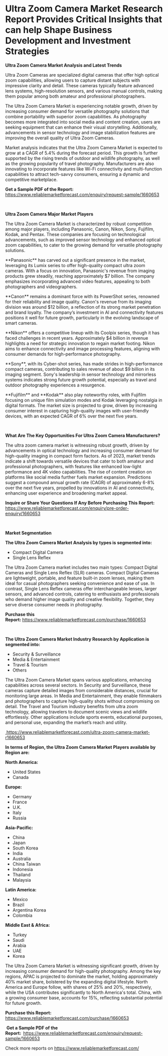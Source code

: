 <p><h1>Ultra Zoom Camera Market Research Report Provides Critical Insights that can help Shape Business Development and Investment Strategies</h1></p><p><strong>Ultra Zoom Camera Market Analysis and Latest Trends</strong></p>
<p><p>Ultra Zoom Cameras are specialized digital cameras that offer high optical zoom capabilities, allowing users to capture distant subjects with impressive clarity and detail. These cameras typically feature advanced lens systems, high-resolution sensors, and various manual controls, making them popular among both amateur and professional photographers.</p><p>The Ultra Zoom Camera Market is experiencing notable growth, driven by increasing consumer demand for versatile photography solutions that combine portability with superior zoom capabilities. As photography becomes more integrated into social media and content creation, users are seeking equipment that can enhance their visual storytelling. Additionally, advancements in sensor technology and image stabilization features are improving the overall quality of Ultra Zoom Cameras.</p><p>Market analysis indicates that the Ultra Zoom Camera Market is expected to grow at a CAGR of 5.4% during the forecast period. This growth is further supported by the rising trends of outdoor and wildlife photography, as well as the growing popularity of travel photography. Manufacturers are also innovating to incorporate features like Wi-Fi connectivity and multi-function capabilities to attract tech-savvy consumers, ensuring a dynamic and competitive marketplace.</p></p>
<p><strong>Get a Sample PDF of the Report:&nbsp;</strong> <a href="https://www.reliablemarketforecast.com/enquiry/request-sample/1660653?utm_campaign=2932&utm_medium=2&utm_source=Github&utm_content=ia&utm_term=10042025&utm_id=ultra-zoom-camera">https://www.reliablemarketforecast.com/enquiry/request-sample/1660653</a></p>
<p>&nbsp;</p>
<p><strong>Ultra Zoom Camera Major Market Players</strong></p>
<p><p>The Ultra Zoom Camera Market is characterized by robust competition among major players, including Panasonic, Canon, Nikon, Sony, Fujifilm, Kodak, and Pentax. These companies are focusing on technological advancements, such as improved sensor technology and enhanced optical zoom capabilities, to cater to the growing demand for versatile photography solutions.</p><p>**Panasonic** has carved out a significant presence in the market, leveraging its Lumix series to offer high-quality compact ultra zoom cameras. With a focus on innovation, Panasonic's revenue from imaging products grew steadily, reaching approximately $7 billion. The company emphasizes incorporating advanced video features, appealing to both photographers and videographers.</p><p>**Canon** remains a dominant force with its PowerShot series, renowned for their reliability and image quality. Canon's revenue from its imaging division was around $12 billion, a reflection of its strong market penetration and brand loyalty. The company’s investment in AI and connectivity features positions it well for future growth, particularly in the evolving landscape of smart cameras.</p><p>**Nikon** offers a competitive lineup with its Coolpix series, though it has faced challenges in recent years. Approximately $4 billion in revenue highlights a need for strategic innovation to regain market footing. Nikon aims to enhance connectivity and image processing features, aligning with consumer demands for high-performance photography.</p><p>**Sony**, with its Cyber-shot series, has made strides in high-performance compact cameras, contributing to sales revenue of about $9 billion in its imaging segment. Sony's leadership in sensor technology and mirrorless systems indicates strong future growth potential, especially as travel and outdoor photography experiences a resurgence.</p><p>**Fujifilm** and **Kodak** also play noteworthy roles, with Fujifilm focusing on unique film simulation modes and Kodak leveraging nostalgia in digital formats. The market size is projected to grow, driven by increasing consumer interest in capturing high-quality images with user-friendly devices, with an expected CAGR of 6% over the next five years.</p></p>
<p>&nbsp;</p>
<p><strong>What Are The Key Opportunities For Ultra Zoom Camera Manufacturers?</strong></p>
<p><p>The ultra zoom camera market is witnessing robust growth, driven by advancements in optical technology and increasing consumer demand for high-quality imaging in compact form factors. As of 2023, market trends indicate a shift towards versatile devices that cater to both amateur and professional photographers, with features like enhanced low-light performance and 4K video capabilities. The rise of content creation on platforms like social media further fuels market expansion. Predictions suggest a compound annual growth rate (CAGR) of approximately 6-8% over the next five years, propelled by innovations in AI and connectivity, enhancing user experience and broadening market appeal.</p></p>
<p><strong>Inquire or Share Your Questions If Any Before Purchasing This Report:</strong> <a href="https://www.reliablemarketforecast.com/enquiry/pre-order-enquiry/1660653?utm_campaign=2932&utm_medium=2&utm_source=Github&utm_content=ia&utm_term=10042025&utm_id=ultra-zoom-camera">https://www.reliablemarketforecast.com/enquiry/pre-order-enquiry/1660653</a></p>
<p>&nbsp;</p>
<p><strong>Market Segmentation</strong></p>
<p><strong>The Ultra Zoom Camera Market Analysis by types is segmented into:</strong></p>
<p><ul><li>Compact Digital Camera</li><li>Single Lens Reflex</li></ul></p>
<p><p>The Ultra Zoom Camera market includes two main types: Compact Digital Cameras and Single Lens Reflex (SLR) cameras. Compact Digital Cameras are lightweight, portable, and feature built-in zoom lenses, making them ideal for casual photographers seeking convenience and ease of use. In contrast, Single Lens Reflex cameras offer interchangeable lenses, larger sensors, and advanced controls, catering to enthusiasts and professionals who demand higher image quality and creative flexibility. Together, they serve diverse consumer needs in photography.</p></p>
<p><strong>Purchase this Report:&nbsp;</strong><a href="https://www.reliablemarketforecast.com/purchase/1660653?utm_campaign=2932&utm_medium=2&utm_source=Github&utm_content=ia&utm_term=10042025&utm_id=ultra-zoom-camera">https://www.reliablemarketforecast.com/purchase/1660653</a></p>
<p>&nbsp;</p>
<p><strong>The Ultra Zoom Camera Market Industry Research by Application is segmented into:</strong></p>
<p><ul><li>Security & Surveillance</li><li>Media & Entertainment</li><li>Travel & Tourism</li><li>Others</li></ul></p>
<p><p>The Ultra Zoom Camera Market spans various applications, enhancing capabilities across several sectors. In Security and Surveillance, these cameras capture detailed images from considerable distances, crucial for monitoring large areas. In Media and Entertainment, they enable filmmakers and photographers to capture high-quality shots without compromising on detail. The Travel and Tourism industry benefits from ultra zoom technology, allowing travelers to document scenic views and wildlife effortlessly. Other applications include sports events, educational purposes, and personal use, expanding the market’s reach and utility.</p></p>
<p><a href="https://www.reliablemarketforecast.com/ultra-zoom-camera-market-r1660653?utm_campaign=2932&utm_medium=2&utm_source=Github&utm_content=ia&utm_term=10042025&utm_id=ultra-zoom-camera">&nbsp;https://www.reliablemarketforecast.com/ultra-zoom-camera-market-r1660653</a></p>
<p><strong>In terms of Region, the Ultra Zoom Camera Market Players available by Region are:</strong></p>
<p>
    <p> <strong> North America: </strong>
        <ul>
            <li>United States</li>
            <li>Canada</li>
        </ul>
        </p> 
    <p> <strong> Europe: </strong>
        <ul>
            <li>Germany</li>
            <li>France</li>
            <li>U.K.</li>
            <li>Italy</li>
            <li>Russia</li>
        </ul>
        </p> 
    <p> <strong> Asia-Pacific: </strong>
        <ul>
            <li>China</li>
            <li>Japan</li>
            <li>South Korea</li>
            <li>India</li>
            <li>Australia</li>
            <li>China Taiwan</li>
            <li>Indonesia</li>
            <li>Thailand</li>
            <li>Malaysia</li>
        </ul>
        </p> 
    <p> <strong> Latin America: </strong>
        <ul>
            <li>Mexico</li>
            <li>Brazil</li>
            <li>Argentina Korea</li>
            <li>Colombia</li>
        </ul>
        </p> 
    <p> <strong> Middle East & Africa: </strong>
        <ul>
            <li>Turkey</li>
            <li>Saudi</li>
            <li>Arabia</li>
            <li>UAE</li>
            <li>Korea</li>
        </ul>
    </p>
    </p>
<p><p>The Ultra Zoom Camera Market is witnessing significant growth, driven by increasing consumer demand for high-quality photography. Among the key regions, APAC is projected to dominate the market, holding approximately 40% market share, bolstered by the expanding digital lifestyle. North America and Europe follow, with shares of 25% and 20%, respectively, while the USA contributes significantly to North America's total. China, with a growing consumer base, accounts for 15%, reflecting substantial potential for future growth.</p></p>
<p><strong>Purchase this Report: </strong><a href="https://www.reliablemarketforecast.com/purchase/1660653?utm_campaign=2932&utm_medium=2&utm_source=Github&utm_content=ia&utm_term=10042025&utm_id=ultra-zoom-camera">https://www.reliablemarketforecast.com/purchase/1660653</a></p>
<p>&nbsp;<strong>Get a Sample PDF of the Report:&nbsp;&nbsp;</strong><a href="https://www.reliablemarketforecast.com/enquiry/request-sample/1660653?utm_campaign=2932&utm_medium=2&utm_source=Github&utm_content=ia&utm_term=10042025&utm_id=ultra-zoom-camera">https://www.reliablemarketforecast.com/enquiry/request-sample/1660653</a></p>
<p><strong></strong></p>
<p>Check more reports on <a href="https://www.reliablemarketforecast.com/?utm_campaign=2932&utm_medium=2&utm_source=Github&utm_content=ia&utm_term=10042025&utm_id=ultra-zoom-camera">https://www.reliablemarketforecast.com/</a></p>